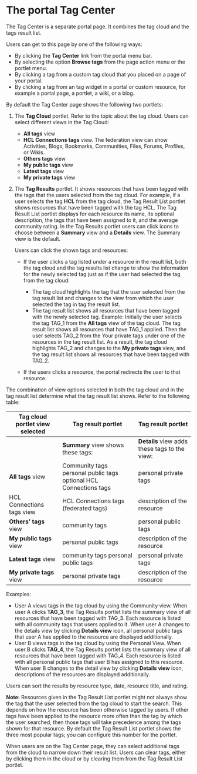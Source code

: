 # The portal Tag Center

The Tag Center is a separate portal page. It combines the tag cloud and the tags result list.

Users can get to this page by one of the following ways:

-   By clicking the **Tag Center** link from the portal menu bar.
-   By selecting the option **Browse tags** from the page action menu or the portlet menu.
-   By clicking a tag from a custom tag cloud that you placed on a page of your portal.
-   By clicking a tag from an tag widget in a portal or custom resource, for example a portal page, a portlet, a wiki, or a blog.

By default the Tag Center page shows the following two portlets:

1.  The **Tag Cloud** portlet. Refer to the topic about the tag cloud. Users can select different views in the Tag Cloud:
    -   **All tags** view
    -   **HCL Connections tags** view. The federation view can show Activities, Blogs, Bookmarks, Communities, Files, Forums, Profiles, or Wikis.
    -   **Others tags** view
    -   **My public tags** view
    -   **Latest tags** view
    -   **My private tags** view
2.  The **Tag Results** portlet. It shows resources that have been tagged with the tags that the users selected from the tag cloud. For example, if a user selects the tag **HCL** from the tag cloud, the Tag Result List portlet shows resources that have been tagged with the tag HCL. The Tag Result List portlet displays for each resource its name, its optional description, the tags that have been assigned to it, and the average community rating. In the Tag Results portlet users can click icons to choose between a **Summary** view and a **Details** view. The Summary view is the default.

    Users can click the shown tags and resources:

    -   If the user clicks a tag listed under a resource in the result list, both the tag cloud and the tag results list change to show the information for the newly selected tag just as if the user had selected the tag from the tag cloud:

        -   The tag cloud highlights the tag that the user selected from the tag result list and changes to the view from which the user selected the tag in tag the result list.
        -   The tag result list shows all resources that have been tagged with the newly selected tag.
        Example: Initially the user selects the tag TAG\_1 from the **All tags** view of the tag cloud. The tag result list shows all resources that have TAG\_1 applied. Then the user selects TAG\_2 from the Your private tags under one of the resources in the tag result list. As a result, the tag cloud highlights TAG\_2 and changes to the **My private tags** view, and the tag result list shows all resources that have been tagged with TAG\_2.

    -   If the users clicks a resource, the portal redirects the user to that resource.

The combination of view options selected in both the tag cloud and in the tag result list determine what the tag result list shows. Refer to the following table:

|Tag cloud portlet view selected|Tag result portlet|Tag result portlet|
|-------------------------------|------------------|------------------|
| |**Summary** view shows these tags:|**Details** view adds these tags to the view:|
|**All tags** view|Community tags personal public tags optional HCL Connections tags|personal private tags|
|HCL Connections tags view|HCL Connections tags \(federated tags\)|description of the resource|
|**Others&rsquo; tags** view|community tags|personal public tags|
|**My public tags** view|personal public tags|description of the resource|
|**Latest tags** view|community tags personal public tags|personal private tags|
|**My private tags** view|personal private tags|description of the resource|

Examples:

-   User A views tags in the tag cloud by using the Community view. When user A clicks **TAG\_3**, the Tag Results portlet lists the summary view of all resources that have been tagged with TAG\_3. Each resource is listed with all community tags that users applied to it. When user A changes to the details view by clicking **Details view** icon, all personal public tags that user A has applied to the resource are displayed additionally.
-   User B views tags in the tag cloud by using the Personal View. When user B clicks **TAG\_4**, the Tag Results portlet lists the summary view of all resources that have been tagged with TAG\_4. Each resource is listed with all personal public tags that user B has assigned to this resource. When user B changes to the detail view by clicking **Details view** icon, descriptions of the resources are displayed additionally.

Users can sort the results by resource type, date, resource title, and rating.

**Note:** Resources given in the Tag Result List portlet might not always show the tag that the user selected from the tag cloud to start the search. This depends on how the resource has been otherwise tagged by users. If other tags have been applied to the resource more often than the tag by which the user searched, then those tags will take precedence among the tags shown for that resource. By default the Tag Result List portlet shows the three most popular tags; you can configure this number for the portlet.

When users are on the Tag Center page, they can select additional tags from the cloud to narrow down their result list. Users can clear tags, either by clicking them in the cloud or by clearing them from the Tag Result List portlet.


